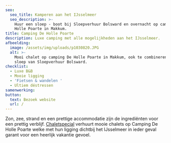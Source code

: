 ```yaml
---
seo:
  seo_title: Kamperen aan het IJsselmeer
  seo_description: >-
    Huur een sloep - boot bij Sloepverhuur Bolsward en overnacht op camping De
    Holle Poarte in Makkum.
title: Camping De Holle Poarte
description: Luxe camping met alle mogelijkheden aan het IJsselmeer.
afbeelding:
  image: /assets/img/uploads/p1030820.JPG
  alt: >-
    Mooi chalet op camping De Holle Poarte in Makkum, ook te combineren met een
    sloep van Sloepverhuur Bolsward.
checklist:
  - Luxe B&B
  - Mooie ligging
  - 'Fietsen & wandelen '
  - Ultiem déstressen
samenwerking:
button:
  text: Bezoek website
  url: /
---
```


Zon, zee, strand en een prettige accommodatie zijn de ingrediënten voor een prettig verblijf. <a target="_blank" rel="noopener" href="https://www.chaletspecial.nl">Chaletspecial</a>&nbsp;verhuurt mooie chalets op Camping De Holle Poarte welke met hun ligging dichtbij het IJsselmeer in ieder geval garant voor een heerlijk vakantie gevoel.
